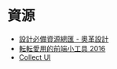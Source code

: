 # 資源

* [設計必備資源總匯 - 奧革設計](http://resources.ogdesign.tw/)
* [転転愛用的前端小工具 2016](https://tenten.co/blog/tenten-frontend-mac-apps-2016/)
* [Collect UI](http://collectui.com/)

